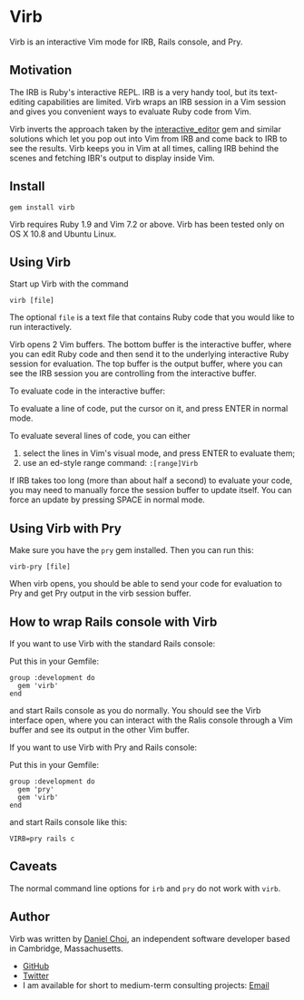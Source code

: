 # Virb

Virb is an interactive Vim mode for IRB, Rails console, and Pry.

## Motivation

The IRB is Ruby's interactive REPL. IRB is a very handy tool, but its
text-editing capabilities are limited. Virb wraps an IRB session in a Vim
session and gives you convenient ways to evaluate Ruby code from Vim.

Virb inverts the approach taken by
the [interactive_editor](https://github.com/jberkel/interactive_editor) gem and
similar solutions which let you pop out into Vim from IRB and come back to IRB
to see the results.  Virb keeps you in Vim at all times, calling IRB behind the
scenes and fetching IBR's output to display inside Vim.

## Install

    gem install virb

Virb requires Ruby 1.9 and Vim 7.2 or above. Virb has been tested only on OS X
10.8 and Ubuntu Linux.


## Using Virb 

Start up Virb with the command

    virb [file]

The optional `file` is a text file that contains Ruby code that you
would like to run interactively.

Virb opens 2 Vim buffers. The bottom buffer is the interactive buffer, 
where you can edit Ruby code and then send it to the underlying interactive
Ruby session for evaluation. The top buffer is the output buffer, where you 
can see the IRB session you are controlling from the interactive buffer.

To evaluate code in the interactive buffer:

To evaluate a line of code, put the cursor on it, and press ENTER in normal mode.

To evaluate several lines of code, you can either

1. select the lines in Vim's visual mode, and press ENTER to evaluate them;
2. use an ed-style range command: `:[range]Virb`

If IRB takes too long (more than about half a second) to evaluate your code,
you may need to manually force the session buffer to update itself. You can
force an update by pressing SPACE in normal mode.


## Using Virb with Pry

Make sure you have the `pry` gem installed. Then you can run this:

    virb-pry [file]

When virb opens, you should be able to send your code for evaluation to Pry and
get Pry output in the virb session buffer.

## How to wrap Rails console with Virb 

If you want to use Virb with the standard Rails console:

Put this in your Gemfile:

    group :development do
      gem 'virb'
    end

and start Rails console as you do normally. You should see the Virb interface
open, where you can interact with the Ralis console through a Vim buffer and
see its output in the other Vim buffer.

If you want to use Virb with Pry and Rails console:

Put this in your Gemfile:

    group :development do
      gem 'pry'
      gem 'virb'
    end

and start Rails console like this:

    VIRB=pry rails c


## Caveats

The normal command line options for `irb` and `pry` do not work with `virb`.


## Author

Virb was written by [Daniel Choi](http://danielchoi.com/software), an independent software developer based in Cambridge, Massachusetts.

* [GitHub](http://github.com/danchoi)
* [Twitter](http://twitter.com/danchoi)
* I am available for short to medium-term consulting projects: [Email](mailto:dhchoi@gmail.com)
